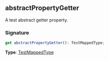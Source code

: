 ## abstractPropertyGetter

A test abstract getter property.

<h3 id="abstractpropertygetter-signature">Signature</h3>

```typescript
get abstractPropertyGetter(): TestMappedType;
```

**Type**: [TestMappedType](docs/test-suite-a/testmappedtype-typealias)
